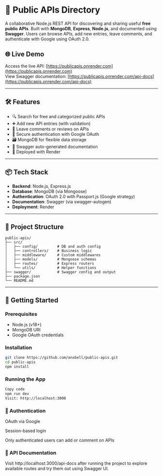 # 📡 Public APIs Directory

A collaborative Node.js REST API for discovering and sharing useful **free public APIs**. Built with **MongoDB**, **Express**, **Node.js**, and documented using **Swagger**. Users can browse APIs, add new entries, leave comments, and authenticate with Google using OAuth 2.0.

## 🌐 Live Demo

Access the live API: [https://publicapis.onrender.com](https://publicapis.onrender.com)  
View Swagger documentation: [https://publicapis.onrender.com/api-docs](https://publicapis.onrender.com/api-docs)

---

## 🛠️ Features

- 🔍 Search for free and categorized public APIs
- ➕ Add new API entries (with validation)
- 💬 Leave comments or reviews on APIs
- 🔐 Secure authentication with Google OAuth
- 🗃️ MongoDB for flexible data storage
- 📄 Swagger auto-generated documentation
- 🚀 Deployed with Render

---

## 📦 Tech Stack

- **Backend**: Node.js, Express.js
- **Database**: MongoDB (via Mongoose)
- **Authentication**: OAuth 2.0 with Passport.js (Google strategy)
- **Documentation**: Swagger (via swagger-autogen)
- **Deployment**: Render

---

## 📁 Project Structure
```
public-apis/
├── src/
│   ├── config/         # DB and auth config
│   ├── controllers/    # Business logic
│   ├── middleware/     # Custom middlewares
│   ├── models/         # Mongoose schemas
│   ├── routes/         # Express routers
│   └── utils/          # Helper functions
├── swagger/            # Swagger config and output     
├── package.json
└── README.md
```
---

## 🚀 Getting Started

### Prerequisites

- Node.js (v18+)
- MongoDB URI
- Google OAuth credentials

### Installation

```bash
git clone https://github.com/anxbell/public-apis.git
cd public-apis
npm install
```
### Running the App
```bash
Copy code
npm run dev
Visit: http://localhost:3000
```
### 🔐 Authentication
OAuth via Google

Session-based login

Only authenticated users can add or comment on APIs

### 📑 API Documentation
Visit http://localhost:3000/api-docs after running the project to explore available routes and try them out using Swagger UI.

